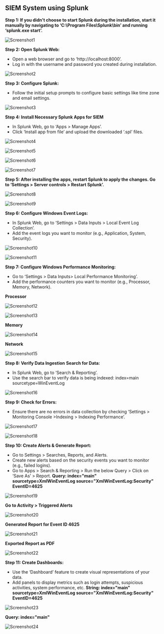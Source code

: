 ## SIEM System using Splunk
  
**Step 1: If you didn't choose to start Splunk during the installation, start it manually by navigating to ‘C:\Program Files\Splunk\bin’ and running ‘splunk.exe start’.**
 
![Screenshot1](/images/S1.JPG)

**Step 2: Open Splunk Web:**
- Open a web browser and go to ‘http://localhost:8000’.
- Log in with the username and password you created during installation.
 
![Screenshot2](/images/S2.JPG)

**Step 3: Configure Splunk:**
- Follow the initial setup prompts to configure basic settings like time zone and email settings.

![Screenshot3](/images/S3.JPG)

**Step 4:	Install Necessary Splunk Apps for SIEM**
- In Splunk Web, go to ‘Apps > Manage Apps’.
- Click ‘Install app from file’ and upload the downloaded ‘.spl’ files.
 
![Screenshot4](/images/S4.JPG)

![Screenshot5](/images/S5.JPG)

![Screenshot6](/images/S6.JPG)

![Screenshot7](/images/S7.JPG)

**Step 5:	After installing the apps, restart Splunk to apply the changes. Go to ‘Settings > Server controls > Restart Splunk’.**
 
 ![Screenshot8](/images/S8.JPG)

 ![Screenshot9](/images/S9.JPG)

**Step 6:	Configure Windows Event Logs:**
- In Splunk Web, go to ‘Settings > Data Inputs > Local Event Log Collection’.
- Add the event logs you want to monitor (e.g., Application, System, Security).
 
 ![Screenshot10](/images/S10.JPG)

 ![Screenshot11](/images/S11.JPG)

**Step 7:	Configure Windows Performance Monitoring:**
- Go to ‘Settings > Data Inputs> Local Performance Monitoring’.
- Add the performance counters you want to monitor (e.g., Processor, Memory, Network).

**Processor**

![Screenshot12](/images/S12.JPG)

![Screenshot13](/images/S13.JPG)

**Memory**

![Screenshot14](/images/S14.JPG)

**Network**

![Screenshot15](/images/S15.JPG)

**Step 8:	Verify Data Ingestion**
**Search for Data:**
- In Splunk Web, go to ‘Search & Reporting’.
- Use the search bar to verify data is being indexed: index=main sourcetype=WinEventLog

![Screenshot16](/images/S16.JPG)

**Step 9:	Check for Errors:**
- Ensure there are no errors in data collection by checking ‘Settings > Monitoring Console >Indexing > Indexing Performance’.

![Screenshot17](/images/S17.JPG)

![Screenshot18](/images/S18.JPG)
 
**Step 10:	Create Alerts & Generate Report:**
- Go to Settings > Searches, Reports, and Alerts.
- Create new alerts based on the security events you want to monitor (e.g., failed logins).
- Go to Apps > Search & Reporting > Run the below Query > Click on ‘Save As’ > Report.
**Query: index="main" sourcetype=XmlWinEventLog source="XmlWinEventLog:Security" EventID=4625**

![Screenshot19](/images/S19.JPG)
 
**Go to Activity > Triggered Alerts**

![Screenshot20](/images/S20.JPG)
 
**Generated Report for Event ID 4625**

![Screenshot21](/images/S21.JPG)
 
**Exported Report as PDF**

![Screenshot22](/images/S22.JPG)

**Step 11:	Create Dashboards:**
- Use the ‘Dashboard’ feature to create visual representations of your data.
- Add panels to display metrics such as login attempts, suspicious activities, system performance, etc.
**String: index="main" sourcetype=XmlWinEventLog source="XmlWinEventLog:Security" EventID=4625**

![Screenshot23](/images/S23.JPG)

**Query: index="main"**
 
![Screenshot24](/images/S24.JPG)


